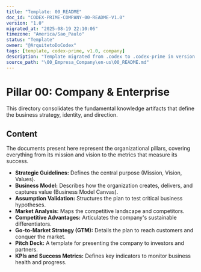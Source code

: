 ```yaml
---
title: "Template: 00_README"
doc_id: "CODEX-PRIME-COMPANY-00-README-V1.0"
version: "1.0"
migrated_at: "2025-08-19 22:10:06"
timezone: "America/Sao_Paulo"
status: "Template"
owner: "@ArquitetoDoCodex"
tags: [template, codex-prime, v1.0, company]
description: "Template migrated from .codex to .codex-prime in version 1.0"
source_path: "\00_Empresa_Company\en-us\00_README.md"
---
```


# Pillar 00: Company & Enterprise

This directory consolidates the fundamental knowledge artifacts that define the business strategy, identity, and direction.

## Content

The documents present here represent the organizational pillars, covering everything from its mission and vision to the metrics that measure its success.

- **Strategic Guidelines:** Defines the central purpose (Mission, Vision, Values).
- **Business Model:** Describes how the organization creates, delivers, and captures value (Business Model Canvas).
- **Assumption Validation:** Structures the plan to test critical business hypotheses.
- **Market Analysis:** Maps the competitive landscape and competitors.
- **Competitive Advantages:** Articulates the company's sustainable differentiators.
- **Go-to-Market Strategy (GTM):** Details the plan to reach customers and conquer the market.
- **Pitch Deck:** A template for presenting the company to investors and partners.
- **KPIs and Success Metrics:** Defines key indicators to monitor business health and progress.
